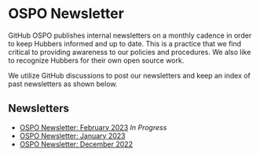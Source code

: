 # OSPO Newsletter
GitHub OSPO publishes internal newsletters on a monthly cadence in order to keep Hubbers informed and up to date. This is a practice that we find critical to providing awareness to our policies and procedures. We also like to recognize Hubbers for their own open source work.

We utilize GitHub discussions to post our newsletters and keep an index of past newsletters as shown below.

## Newsletters
* [OSPO Newsletter: February 2023](XXX) *In Progress*
* [OSPO Newsletter: January 2023](XXX) 
* [OSPO Newsletter: December 2022](XXX) 
